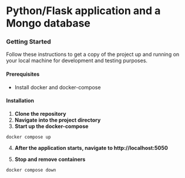 # Python/Flask application and a Mongo database

### Getting Started
Follow these instructions to get a copy of the project up and running on your local machine for development and testing purposes.

#### Prerequisites
- Install docker and docker-compose

#### Installation
1. **Clone the repository**
2. **Navigate into the project directory**
3. **Start up the docker-compose**
  ```
  docker compose up
  ```
4. **After the application starts, navigate to http://localhost:5050**

5. **Stop and remove containers**
  ```
  docker compose down
  ```


